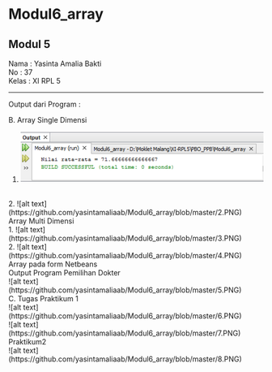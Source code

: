 # Modul6_array
<b> Modul 5 </b>
--------------------------------------------


Nama : Yasinta Amalia Bakti<br>
No : 37<br>
Kelas : XI RPL 5<br>

---------------------------------------------

Output dari Program :

B. Array Single Dimensi <br>
1. ![alt text](https://github.com/yasintamaliaab/Modul6_array/blob/master/1.PNG)
<br>
2. ![alt text](https://github.com/yasintamaliaab/Modul6_array/blob/master/2.PNG)
<br>
Array Multi Dimensi <br>
1. ![alt text](https://github.com/yasintamaliaab/Modul6_array/blob/master/3.PNG)
<br>
2. ![alt text](https://github.com/yasintamaliaab/Modul6_array/blob/master/4.PNG)
<br>
Array pada form Netbeans<br>
Output Program Pemilihan Dokter<br>
![alt text](https://github.com/yasintamaliaab/Modul6_array/blob/master/5.PNG)
<br>
C. Tugas Praktikum 1<br>
![alt text](https://github.com/yasintamaliaab/Modul6_array/blob/master/6.PNG)
<br>
![alt text](https://github.com/yasintamaliaab/Modul6_array/blob/master/7.PNG)
<br>
Praktikum2<br>
![alt text](https://github.com/yasintamaliaab/Modul6_array/blob/master/8.PNG)
<br>

